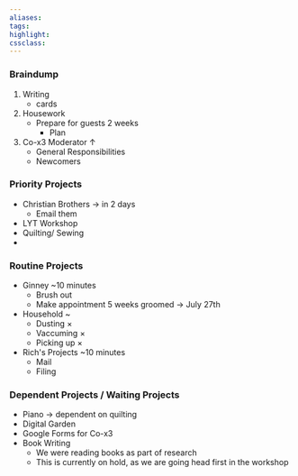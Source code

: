 ```yaml
---
aliases:  
tags:
highlight:  
cssclass:
---
```


### Braindump
1. Writing
	- cards
2. Housework
	- Prepare for guests 2 weeks
		- Plan
3. Co-x3 Moderator ↑
	- General Responsibilities
	- Newcomers



### Priority Projects
- Christian Brothers → in 2 days
	- Email them
- LYT Workshop
- Quilting/ Sewing
- 


### Routine Projects
- Ginney ~10 minutes
	- Brush out 
	- Make appointment 5 weeks groomed → July 27th
- Household ~ 
	- Dusting × 
	- Vaccuming ×
	- Picking up ×
- Rich's Projects ~10 minutes
	- Mail
	- Filing


### Dependent Projects / Waiting Projects
- Piano → dependent on quilting
- Digital Garden
- Google Forms for Co-x3
- Book Writing
	- We were reading books as part of research
	- This is currently on hold, as we are going head first in the workshop